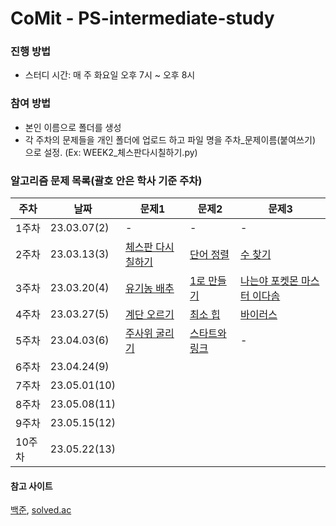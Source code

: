 # CoMit - PS-intermediate-study

### 진행 방법
- 스터디 시간: 매 주 화요일 오후 7시 ~ 오후 8시

### 참여 방법
- 본인 이름으로 폴더를 생성
- 각 주차의 문제들을 개인 폴더에 업로드 하고 파일 명을 주차_문제이름(붙여쓰기) 으로 설정. (Ex: WEEK2_체스판다시칠하기.py)


### 알고리즘 문제 목록(괄호 안은 학사 기준 주차)
| **주차**  | **날짜**      | **문제1**                               | **문제2**                       | **문제3**                       |
|-----------|---------------|-----------------------------------------|---------------------------------|--------------------------------|
| 1주차     | 23.03.07(2)   | -                                       | -                               | -                              |
| 2주차     | 23.03.13(3)   | [체스판 다시 칠하기](https://boj.kr/1018) | [단어 정렬](https://boj.kr/1181) | [수 찾기](https://boj.kr/1920) |
| 3주차     | 23.03.20(4)   | [유기농 배추](https://boj.kr/1012) | [1로 만들기](https://boj.kr/1463) | [나는야 포켓몬 마스터 이다솜](https://boj.kr/1620) |
| 4주차     | 23.03.27(5)   | [계단 오르기](https://boj.kr/2579) | [최소 힙](https://boj.kr/1927) | [바이러스](https://boj.kr/2606) |
| 5주차     | 23.04.03(6)   | [주사위 굴리기](https://boj.kr/14499) | [스타트와 링크](https://boj.kr/14889) | - |
| 6주차     | 23.04.24(9)   |   |   |   |
| 7주차     | 23.05.01(10)  |   |   |   |
| 8주차     | 23.05.08(11)  |   |   |   |
| 9주차     | 23.05.15(12)  |   |   |   |
| 10주차    | 23.05.22(13)  |   |   |   |




#### 참고 사이트
[백준](https://www.acmicpc.net/), [solved.ac](https://solved.ac/)
